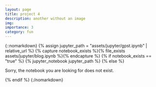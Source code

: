 ```yaml
---
layout: page
title: project 4
description: another without an image
img:
importance: 3
category: fun
---
```


{::nomarkdown}
{% assign jupyter_path = "assets/jupyter/gpst.ipynb" | relative_url %}
{% capture notebook_exists %}{% file_exists assets/jupyter/blog.ipynb %}{% endcapture %}
{% if notebook_exists == "true" %}
    {% jupyter_notebook jupyter_path %}
{% else %}
    <p>Sorry, the notebook you are looking for does not exist.</p>
{% endif %}
{:/nomarkdown}